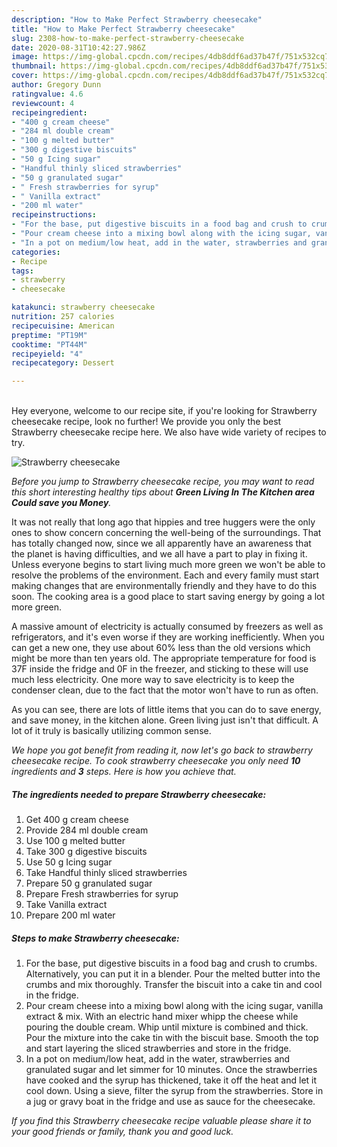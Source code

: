 ```yaml
---
description: "How to Make Perfect Strawberry cheesecake"
title: "How to Make Perfect Strawberry cheesecake"
slug: 2308-how-to-make-perfect-strawberry-cheesecake
date: 2020-08-31T10:42:27.986Z
image: https://img-global.cpcdn.com/recipes/4db8ddf6ad37b47f/751x532cq70/strawberry-cheesecake-recipe-main-photo.jpg
thumbnail: https://img-global.cpcdn.com/recipes/4db8ddf6ad37b47f/751x532cq70/strawberry-cheesecake-recipe-main-photo.jpg
cover: https://img-global.cpcdn.com/recipes/4db8ddf6ad37b47f/751x532cq70/strawberry-cheesecake-recipe-main-photo.jpg
author: Gregory Dunn
ratingvalue: 4.6
reviewcount: 4
recipeingredient:
- "400 g cream cheese"
- "284 ml double cream"
- "100 g melted butter"
- "300 g digestive biscuits"
- "50 g Icing sugar"
- "Handful thinly sliced strawberries"
- "50 g granulated sugar"
- " Fresh strawberries for syrup"
- " Vanilla extract"
- "200 ml water"
recipeinstructions:
- "For the base, put digestive biscuits in a food bag and crush to crumbs. Alternatively, you can put it in a blender. Pour the melted butter into the crumbs and mix thoroughly. Transfer the biscuit into a cake tin and cool in the fridge."
- "Pour cream cheese into a mixing bowl along with the icing sugar, vanilla extract &amp; mix. With an electric hand mixer whipp the cheese while pouring the double cream. Whip until mixture is combined and thick. Pour the mixture into the cake tin with the biscuit base. Smooth the top and start layering the sliced strawberries and store in the fridge."
- "In a pot on medium/low heat, add in the water, strawberries and granulated sugar and let simmer for 10 minutes. Once the strawberries have cooked and the syrup has thickened, take it off the heat and let it cool down. Using a sieve, filter the syrup from the strawberries. Store in a jug or gravy boat in the fridge and use as sauce for the cheesecake."
categories:
- Recipe
tags:
- strawberry
- cheesecake

katakunci: strawberry cheesecake 
nutrition: 257 calories
recipecuisine: American
preptime: "PT19M"
cooktime: "PT44M"
recipeyield: "4"
recipecategory: Dessert

---
```

<br>
Hey everyone, welcome to our recipe site, if you're looking for Strawberry cheesecake recipe, look no further! We provide you only the best Strawberry cheesecake recipe here. We also have wide variety of recipes to try.
<br>


![Strawberry cheesecake](https://img-global.cpcdn.com/recipes/4db8ddf6ad37b47f/751x532cq70/strawberry-cheesecake-recipe-main-photo.jpg)

<i>Before you jump to Strawberry cheesecake recipe, you may want to read this short interesting healthy tips about 
<strong>Green Living In The Kitchen area Could save you Money</strong>.</i>
</br>

It was not really that long ago that hippies and tree huggers were the only ones to show concern concerning the well-being of the surroundings. That has totally changed now, since we all apparently have an awareness that the planet is having difficulties, and we all have a part to play in fixing it. Unless everyone begins to start living much more green we won't be able to resolve the problems of the environment. Each and every family must start making changes that are environmentally friendly and they have to do this soon. The cooking area is a good place to start saving energy by going a lot more green.

A massive amount of electricity is actually consumed by freezers as well as refrigerators, and it's even worse if they are working inefficiently. When you can get a new one, they use about 60% less than the old versions which might be more than ten years old. The appropriate temperature for food is 37F inside the fridge and 0F in the freezer, and sticking to these will use much less electricity. One more way to save electricity is to keep the condenser clean, due to the fact that the motor won't have to run as often.

As you can see, there are lots of little items that you can do to save energy, and save money, in the kitchen alone. Green living just isn't that difficult. A lot of it truly is basically utilizing common sense.


<i>We hope you got benefit from reading it, now let's go back to strawberry cheesecake recipe. To cook strawberry cheesecake you only need <strong>10</strong> ingredients and <strong>3</strong> steps. Here is how you achieve that.
</i>

##### The ingredients needed to prepare Strawberry cheesecake:

1. Get 400 g cream cheese
1. Provide 284 ml double cream
1. Use 100 g melted butter
1. Take 300 g digestive biscuits
1. Use 50 g Icing sugar
1. Take Handful thinly sliced strawberries
1. Prepare 50 g granulated sugar
1. Prepare  Fresh strawberries for syrup
1. Take  Vanilla extract
1. Prepare 200 ml water


##### Steps to make Strawberry cheesecake:

1. For the base, put digestive biscuits in a food bag and crush to crumbs. Alternatively, you can put it in a blender. Pour the melted butter into the crumbs and mix thoroughly. Transfer the biscuit into a cake tin and cool in the fridge.
1. Pour cream cheese into a mixing bowl along with the icing sugar, vanilla extract &amp; mix. With an electric hand mixer whipp the cheese while pouring the double cream. Whip until mixture is combined and thick. Pour the mixture into the cake tin with the biscuit base. Smooth the top and start layering the sliced strawberries and store in the fridge.
1. In a pot on medium/low heat, add in the water, strawberries and granulated sugar and let simmer for 10 minutes. Once the strawberries have cooked and the syrup has thickened, take it off the heat and let it cool down. Using a sieve, filter the syrup from the strawberries. Store in a jug or gravy boat in the fridge and use as sauce for the cheesecake.


<i>If you find this Strawberry cheesecake recipe valuable please share it to your good friends or family, thank you and good luck.</i>
